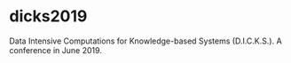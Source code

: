 # dicks2019
Data Intensive Computations for Knowledge-based Systems (D.I.C.K.S.). A conference in June 2019.
